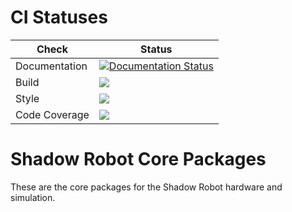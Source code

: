 # CI Statuses

Check | Status
---|---
Documentation|[![Documentation Status](https://readthedocs.org/projects/shadow-robot-core-packages/badge/?version=latest)](http://shadow-robot-core-packages.readthedocs.org)
Build|[<img src="https://codebuild.eu-west-2.amazonaws.com/badges?uuid=eyJlbmNyeXB0ZWREYXRhIjoiQW9NOG85T28zTzdKajhJOEcwS1ZWM01uMUlCV3pkNDllRWRETmYyTWVEck5NbWtuTUlOa3B3c09ld0JRbzN6RFNwYnE1eUtia0dvSUZ0NWFYWC8wdVZRPSIsIml2UGFyYW1ldGVyU3BlYyI6InRaMGRpYUxvSmpndGRWU1YiLCJtYXRlcmlhbFNldFNlcmlhbCI6MX0%3D&branch=melodic-devel"/>](https://eu-west-2.console.aws.amazon.com/codesuite/codebuild/projects/auto_sr_core_devices_melodic-devel_install_check/)
Style|[<img src="https://codebuild.eu-west-2.amazonaws.com/badges?uuid=eyJlbmNyeXB0ZWREYXRhIjoiVGZoaWVZRSt4NHM5Zy9ERFl2MkZtR3lhdStkZnBNbTBJOFRnMEpMb1J1UkduR0JmUWx2VzdlT3hrbDlOR284d2orNGhGdDFmT2dRRGVhSFBCZ1BuaUFNPSIsIml2UGFyYW1ldGVyU3BlYyI6InFzY3Vod3UxYzBvekxNMEMiLCJtYXRlcmlhbFNldFNlcmlhbCI6MX0%3D&branch=melodic-devel"/>](https://eu-west-2.console.aws.amazon.com/codesuite/codebuild/projects/auto_sr_core_devices_melodic-devel_style_check/)
Code Coverage|[<img src="https://codebuild.eu-west-2.amazonaws.com/badges?uuid=eyJlbmNyeXB0ZWREYXRhIjoiVmNqdCs0S3Qxa25xM3RLSk14N2FqWXRNUG1wNEp2NzFJbGZmL211R2J6dTJIelF1QmdJaURmWExsNVp0QmxVV2xQSy93YnRNTEdscmViOFVudDIvaG9JPSIsIml2UGFyYW1ldGVyU3BlYyI6IjQ3SjB1cXJ6eXJTWVNKK3MiLCJtYXRlcmlhbFNldFNlcmlhbCI6MX0%3D&branch=melodic-devel"/>](https://eu-west-2.console.aws.amazon.com/codesuite/codebuild/projects/auto_sr_core_devices_melodic-devel_code_coverage/)

# Shadow Robot Core Packages
These are the core packages for the Shadow Robot hardware and simulation.
